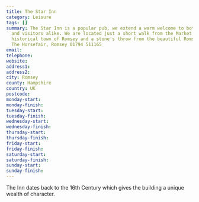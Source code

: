 ```yaml
---
title: The Star Inn
category: Leisure
tags: []
summary: The Star Inn is a popular pub, we extend a warm welcome to both our regulars
  and visitors alike. We are located just a short walk from the Market Place in the
  historical town of Romsey and a stone's throw from the beautiful Romsey Abbey. 13
  The Horsefair, Romsey 01794 511165
email: 
telephone: 
website: 
address1: 
address2: 
city: Romsey
county: Hampshire
country: UK
postcode: 
monday-start: 
monday-finish: 
tuesday-start: 
tuesday-finish: 
wednesday-start: 
wednesday-finish: 
thursday-start: 
thursday-finish: 
friday-start: 
friday-finish: 
saturday-start: 
saturday-finish: 
sunday-start: 
sunday-finish: 
---
```

The Inn dates back to the 16th Century which gives the building a unique wealth of character.

